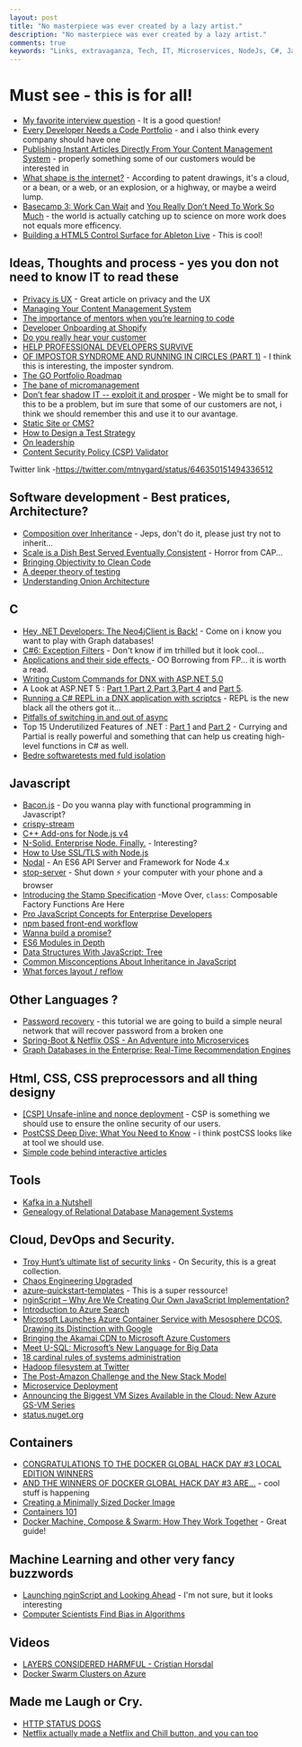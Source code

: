```yaml
---
layout: post
title: "No masterpiece was ever created by a lazy artist."
description: "No masterpiece was ever created by a lazy artist."
comments: true
keywords: "Links, extravaganza, Tech, IT, Microservices, NodeJs, C#, Javascript, Solution architecture"
---
```

#  Must see - this is for all! #
  * [My favorite interview question](https://www.nczonline.net/blog/2015/09/my-favorite-interview-question/) - It is a good question!
  * [Every Developer Needs a Code Portfolio](https://medium.com/javascript-scene/every-developer-needs-a-code-portfolio-cc79c3d92110) - and i also think every company should have one
  * [Publishing Instant Articles Directly From Your Content Management System](https://developers.facebook.com/blog/post/2015/09/22/instant-articles-from-CMS/) - properly something some of our customers would be interested in
  * [What shape is the internet?](http://noahveltman.com/internet-shape/) - According to patent drawings, it's a cloud, or a bean, or a web, or an explosion, or a highway, or maybe a weird lump.
  * [Basecamp 3: Work Can Wait](https://medium.com/woah-basecamp-3/basecamp-3-work-can-wait-4adfb285c84b) and [You Really Don’t Need To Work So Much](http://www.newyorker.com/news/daily-comment/you-really-dont-need-to-work-so-much) - the world is actually catching up to science on more work does not equals more efficency.
  * [Building a HTML5 Control Surface for Ableton Live](http://www.djcrontab.com/2015/09/building-html5-control-surface-for.html) - This is cool!

##  Ideas, Thoughts and process - yes you don not need to know IT to read these  ##
  * [Privacy is UX](http://alistapart.com/article/privacy-is-ux) - Great article on privacy and the UX
  * [Managing Your Content Management System](http://alistapart.com/article/managing-your-content-management-system)
  * [The importance of mentors when you’re learning to code](http://www.geekwire.com/2015/the-importance-of-mentors-when-youre-learning-to-code/)
  * [Developer Onboarding at Shopify](http://company.myshopify.com/blogs/technology/53878085-developer-onboarding-at-shopify)
  * [Do you really hear your customer](https://lostechies.com/andrewsiemer/2015/09/24/do-you-really-hear-your-customer/)
  * [HELP PROFESSIONAL DEVELOPERS SURVIVE](http://www.gilzilberfeld.com/2015/09/help-professional-developers-survive.html)
  * [OF IMPOSTOR SYNDROME AND RUNNING IN CIRCLES (PART 1)](https://www.christianheilmann.com/2015/09/24/of-impostor-syndrome-and-running-in-circles-part-1/) - I think this is interesting, the imposter syndrom.
  * [The GO Portfolio Roadmap](http://www.javacodegeeks.com/2015/09/the-go-portfolio-roadmap.html)
  * [The bane of micromanagement](http://blogs.quovantis.com/the-bane-of-micromanagement/)
  * [Don’t fear shadow IT -- exploit it and prosper](http://www.cio.com/article/2986956/leadership-management/dont-fear-shadow-it-exploit-it-and-prosper.html#tk.rss_itstrategy) - We might be to small for this to be a problem, but im sure that some of our customers are not, i think we should remember this and use it to our avantage.
  * [Static Site or CMS?](http://developer.telerik.com/featured/static-site-or-cms/) 
  * [How to Design a Test Strategy](https://dzone.com/articles/how-to-design-a-test-strategy)
  * [On leadership](http://radar.oreilly.com/2015/09/on-leadership.html)
  * [Content Security Policy (CSP) Validator](https://cspvalidator.org/)

Twitter link -https://twitter.com/mtnygard/status/646350151494336512
##  Software development - Best pratices, Architecture? ##
  * [Composition over Inheritance](https://medium.com/humans-create-software/composition-over-inheritance-cb6f88070205) - Jeps, don't do it, please just try not to inherit...
  * [Scale is a Dish Best Served Eventually Consistent](https://lostechies.com/ryansvihla/2015/09/23/scale-is-a-dish-best-served-eventually-consistent/) - Horror from CAP...
  * [Bringing Objectivity to Clean Code](http://sumo.ly/b4q7)
  * [A deeper theory of testing](http://www.win-vector.com/blog/2015/09/a-deeper-theory-of-testing/)
  * [Understanding Onion Architecture](http://www.codeproject.com/Articles/1028154/Understanding-Onion-Architecture)


##  **C** ##
 * [Hey .NET Developers: The Neo4jClient is Back!](http://neo4j.com/blog/dotnet-developers-neo4jclient-is-back/) - Come on i know you want to play with Graph databases!
 * [C#6: Exception Filters](http://blog.somewhatabstract.com/2015/09/21/c6-exception-filters/) - Don't know if im trhilled but it look cool...
 * [Applications and their side effects ](http://blog.ploeh.dk/2015/09/23/applications-and-their-side-effects/) - OO Borrowing from FP... it is worth a read.
 * [Writing Custom Commands for DNX with ASP.NET 5.0](http://blogs.msdn.com/b/cdndevs/archive/2015/09/23/writing-custom-commands-for-dnx-with-asp-net-5-0.aspx)
 * A Look at ASP.NET 5 : [Part 1](http://wildermuth.com/2015/2/25/A_Look_at_ASP_NET_5_Part_1_-_Getting_Started),[Part 2](http://wildermuth.com/2015/3/2/A_Look_at_ASP_NET_5_Part_2_-_Startup),[Part 3](http://wildermuth.com/2015/3/17/A_Look_at_ASP_NET_5_Part_3_-_EF7),[Part 4](http://wildermuth.com/2015/09/14/A_Look_at_ASP_NET_5_Part_4_-_MVC_6) and [Part 5](http://wildermuth.com/2015/9/27/A_Look_at_ASP_NET_5_Part_5_-_The_API).
 * [Running a C# REPL in a DNX application with scriptcs](http://www.strathweb.com/2015/09/running-a-c-repl-in-a-dnx-application-with-scriptcs/) - REPL is the new black all the others got it...
 * [Pitfalls of switching in and out of async](http://www.neovolve.com/2015/09/01/pitfalls-of-switching-in-and-out-of-async/)
 * Top 15 Underutilized Features of .NET : [Part 1](http://www.codeproject.com/Articles/1021335/Top-Underutilized-Features-of-NET) and [Part 2](http://www.codeproject.com/Articles/1027959/Top-Underutilized-Features-of-NET-Part) - Currying and Partial is really powerful and something that can help us creating high-level functions in C# as well.
 * [Bedre softwaretests med fuld isolation](http://qed.dk/poul-foged/2015/09/29/bedre-softwaretests-med-fuld-isolation/)

##  Javascript ##
  * [Bacon.js](https://baconjs.github.io/) - Do you wanna play with functional programming in Javascript? 
  * [crispy-stream](https://github.com/codingpains/crispy-stream)
  * [C++ Add-ons for Node.js v4](https://nodesource.com/blog/cpp-addons-for-nodejs-v4)
  * [N-Solid. Enterprise Node. Finally.](https://nodesource.com/blog/nsolid-enterprise-node-finally) - Interesting?
  * [How to Use SSL/TLS with Node.js](http://www.sitepoint.com/how-to-use-ssltls-with-node-js)
  * [Nodal](https://github.com/keithwhor/nodal) - An ES6 API Server and Framework for Node 4.x
  * [stop-server](https://github.com/typicode/stop-server) - Shut down :zap: your computer with your phone and a browser
  * [Introducing the Stamp Specification](https://medium.com/javascript-scene/introducing-the-stamp-specification-77f8911c2fee) -Move Over, `class`: Composable Factory Functions Are Here
  * [Pro JavaScript Concepts for Enterprise Developers](http://developer.telerik.com/featured/pro-javascript-concepts-for-enterprise-developers/)
  * [npm based front-end workflow](https://moroccojs.org/tutorials/npm-based-front-end-workflow/)
  * [Wanna build a promise?](https://bevacqua.github.io/promisees)
  * [ES6 Modules in Depth](http://ponyfoo.com/articles/es6-modules-in-depth)
  * [Data Structures With JavaScript: Tree](http://code.tutsplus.com/articles/data-structures-with-javascript-tree--cms-23393)
  * [Common Misconceptions About Inheritance in JavaScript](https://medium.com/javascript-scene/common-misconceptions-about-inheritance-in-javascript-d5d9bab29b0a)
  * [What forces layout / reflow](https://gist.github.com/paulirish/5d52fb081b3570c81e3a)

##  Other Languages ? ##
  * [Password recovery](http://neupy.com/2015/09/21/password_recovery.html) - this tutorial we are going to build a simple neural network that will recover password from a broken one
  * [Spring-Boot & Netflix OSS - An Adventure into Microservices](https://dzone.com/articles/spring-boot-netflix-oss-an-adventure-into-microser-1)
  * [Graph Databases in the Enterprise: Real-Time Recommendation Engines](http://neo4j.com/blog/enterprise-real-time-recommendation-engines/)

##  Html, CSS, CSS preprocessors and all thing designy ##
  * [[CSP] Unsafe-inline and nonce deployment](https://blogs.dropbox.com/tech/2015/09/unsafe-inline-and-nonce-deployment/) - CSP is something we should use to ensure the online security of our users.
  * [PostCSS Deep Dive: What You Need to Know](http://webdesign.tutsplus.com/tutorials/postcss-deep-dive-what-you-need-to-know--cms-24535) - i think postCSS looks like at tool we should use.
  * [Simple code behind interactive articles](http://tomasp.net/blog/2015/thegamma/index.html)

##  Tools ##
  * [Kafka in a Nutshell](http://sookocheff.com/post/kafka/kafka-in-a-nutshell/)
  * [Genealogy of Relational Database Management Systems](https://hpi.de/fileadmin/user_upload/fachgebiete/naumann/projekte/RDBMSGenealogy/RDBMS_Genealogy_V4.pdf)

##  Cloud, DevOps and Security.  ##
  * [Troy Hunt’s ultimate list of security links](http://www.troyhunt.com/2015/09/troys-ultimate-list-of-security-links.html) - On Security, this is a great collection.
  * [Chaos Engineering Upgraded](http://techblog.netflix.com/2015/09/chaos-engineering-upgraded.html)
  * [azure-quickstart-templates](https://github.com/Azure/azure-quickstart-templates) - This is a super ressource!
  * [nginScript – Why Are We Creating Our Own JavaScript Implementation?](https://www.nginx.com/blog/nginscript-why-our-own-javascript-implementation/)
  * [Introduction to Azure Search](http://gunnarpeipman.com/2015/09/introduction-to-azure-search/)
  * [Microsoft Launches Azure Container Service with Mesosphere DCOS, Drawing its Distinction with Google](http://thenewstack.io/microsoft-launches-azure-container-service-mesosphere-dcos-drawing-distinction-google/)
  * [Bringing the Akamai CDN to Microsoft Azure Customers](https://blogs.akamai.com/2015/09/bringing-the-akamai-cdn-to-microsoft-azure-customers.html)
  * [Meet U-SQL: Microsoft’s New Language for Big Data](http://thenewstack.io/meet-u-sql-microsofts-new-language-big-data/)
  * [18 cardinal rules of systems administration](http://www.cio.com/article/2987821/careers-staffing/18-cardinal-rules-of-systems-administration.html)
  * [Hadoop filesystem at Twitter](https://blog.twitter.com/2015/hadoop-filesystem-at-twitter)
  * [The Post-Amazon Challenge and the New Stack Model](http://thenewstack.io/post-amazon-challenge-new-stack-model/)
  * [Microservice Deployment](http://toomuchcoding.blogspot.dk/2015/09/microservice-deployment.html)
  * [Announcing the Biggest VM Sizes Available in the Cloud: New Azure GS-VM Series](http://weblogs.asp.net/scottgu/announcing-the-biggest-vm-sizes-available-in-the-cloud-new-azure-gs-vm-series)
  * [status.nuget.org](http://status.nuget.org/)

## Containers ##
  * [CONGRATULATIONS TO THE DOCKER GLOBAL HACK DAY #3 LOCAL EDITION WINNERS](https://blog.docker.com/2015/09/docker-global-hack-day-3-local-edition-winners/)
  * [AND THE WINNERS OF DOCKER GLOBAL HACK DAY #3 ARE…](https://blog.docker.com/2015/09/docker-global-hack-day-3-winners/) - cool stuff is happening
  * [Creating a Minimally Sized Docker Image](http://rdn-consulting.com/blog/2015/09/23/creating-a-minimally-sized-docker-image/)
  * [Containers 101](http://www.developer.com/design/containers-101.html)
  * [Docker Machine, Compose & Swarm: How They Work Together](http://www.javacodegeeks.com/2015/09/docker-machine-compose-swarm-how-they-work-together.html) - Great guide!

## Machine Learning and other very fancy buzzwords ##
  * [Launching nginScript and Looking Ahead](https://www.nginx.com/blog/launching-nginscript-and-looking-ahead/) - I'm not sure, but it looks interesting 
  * [Computer Scientists Find Bias in Algorithms](http://spectrum.ieee.org/tech-talk/computing/software/computer-scientists-find-bias-in-algorithms)

##  Videos ##
  * [LAYERS CONSIDERED HARMFUL - Cristian Horsdal](https://vimeo.com/131660203)
  * [Docker Swarm Clusters on Azure](https://channel9.msdn.com/Blogs/Regular-IT-Guy/Docker-Swarm-Clusters-on-Azure)

##  Made me Laugh or Cry.  ##
  * [HTTP STATUS DOGS](http://httpstatusdogs.com/)
  * [Netflix actually made a Netflix and Chill button, and you can too](http://www.engadget.com/2015/09/28/netflix-and-chill-button/)
